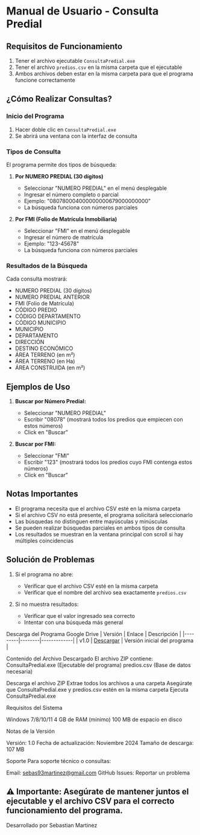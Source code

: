 # Manual de Usuario - Consulta Predial

## Requisitos de Funcionamiento
1. Tener el archivo ejecutable `ConsultaPredial.exe`
2. Tener el archivo `predios.csv` en la misma carpeta que el ejecutable
3. Ambos archivos deben estar en la misma carpeta para que el programa funcione correctamente

## ¿Cómo Realizar Consultas?

### Inicio del Programa
1. Hacer doble clic en `ConsultaPredial.exe`
2. Se abrirá una ventana con la interfaz de consulta

### Tipos de Consulta
El programa permite dos tipos de búsqueda:

1. **Por NUMERO PREDIAL (30 dígitos)**
   - Seleccionar "NUMERO PREDIAL" en el menú desplegable
   - Ingresar el número completo o parcial
   - Ejemplo: "080780004000000000679000000000"
   - La búsqueda funciona con números parciales

2. **Por FMI (Folio de Matrícula Inmobiliaria)**
   - Seleccionar "FMI" en el menú desplegable
   - Ingresar el número de matrícula
   - Ejemplo: "123-45678"
   - La búsqueda funciona con números parciales

### Resultados de la Búsqueda
Cada consulta mostrará:
- NUMERO PREDIAL (30 dígitos)
- NUMERO PREDIAL ANTERIOR
- FMI (Folio de Matrícula)
- CÓDIGO PREDIO
- CÓDIGO DEPARTAMENTO
- CÓDIGO MUNICIPIO
- MUNICIPIO
- DEPARTAMENTO
- DIRECCIÓN
- DESTINO ECONÓMICO
- ÁREA TERRENO (en m²)
- ÁREA TERRENO (en Ha)
- ÁREA CONSTRUIDA (en m²)

## Ejemplos de Uso

1. **Buscar por Número Predial:**
   - Seleccionar "NUMERO PREDIAL"
   - Escribir "08078" (mostrará todos los predios que empiecen con estos números)
   - Click en "Buscar"

2. **Buscar por FMI:**
   - Seleccionar "FMI"
   - Escribir "123" (mostrará todos los predios cuyo FMI contenga estos números)
   - Click en "Buscar"

## Notas Importantes
- El programa necesita que el archivo CSV esté en la misma carpeta
- Si el archivo CSV no está presente, el programa solicitará seleccionarlo
- Las búsquedas no distinguen entre mayúsculas y minúsculas
- Se pueden realizar búsquedas parciales en ambos tipos de consulta
- Los resultados se muestran en la ventana principal con scroll si hay múltiples coincidencias

## Solución de Problemas
1. Si el programa no abre:
   - Verificar que el archivo CSV esté en la misma carpeta
   - Verificar que el nombre del archivo sea exactamente `predios.csv`

2. Si no muestra resultados:
   - Verificar que el valor ingresado sea correcto
   - Intentar con una búsqueda más general

Descarga del Programa
Google Drive
| Versión | Enlace | Descripción |
|---------|--------|-------------|
| v1.0 | [Descargar](https://drive.google.com/file/d/1TiKMjoCMk0ZebFzlDFOfQrjt6koT_9sD/view?usp=drive_link) | Versión inicial del programa |

Contenido del Archivo Descargado
El archivo ZIP contiene:
ConsultaPredial.exe (Ejecutable del programa)
predios.csv (Base de datos necesaria)

Descarga el archivo ZIP
Extrae todos los archivos a una carpeta
Asegúrate que ConsultaPredial.exe y predios.csv estén en la misma carpeta
Ejecuta ConsultaPredial.exe

Requisitos del Sistema

Windows 7/8/10/11
4 GB de RAM (mínimo)
100 MB de espacio en disco

Notas de la Versión

Versión: 1.0
Fecha de actualización: Noviembre 2024
Tamaño de descarga: 107 MB

Soporte
Para soporte técnico o consultas:

Email: sebas93martinez@gmail.com
GitHub Issues: Reportar un problema

⚠️ Importante: Asegúrate de mantener juntos el ejecutable y el archivo CSV para el correcto funcionamiento del programa.
---
Desarrollado por Sebastian Martinez
